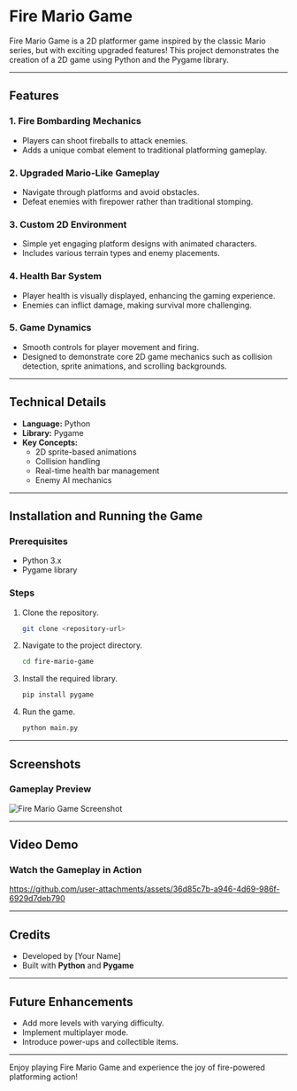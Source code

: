 # Fire Mario Game

Fire Mario Game is a 2D platformer game inspired by the classic Mario series, but with exciting upgraded features! This project demonstrates the creation of a 2D game using Python and the Pygame library.

---

## Features

### 1. **Fire Bombarding Mechanics**

- Players can shoot fireballs to attack enemies.
- Adds a unique combat element to traditional platforming gameplay.

### 2. **Upgraded Mario-Like Gameplay**

- Navigate through platforms and avoid obstacles.
- Defeat enemies with firepower rather than traditional stomping.

### 3. **Custom 2D Environment**

- Simple yet engaging platform designs with animated characters.
- Includes various terrain types and enemy placements.

### 4. **Health Bar System**

- Player health is visually displayed, enhancing the gaming experience.
- Enemies can inflict damage, making survival more challenging.

### 5. **Game Dynamics**

- Smooth controls for player movement and firing.
- Designed to demonstrate core 2D game mechanics such as collision detection, sprite animations, and scrolling backgrounds.

---

## Technical Details

- **Language:** Python
- **Library:** Pygame
- **Key Concepts:**
  - 2D sprite-based animations
  - Collision handling
  - Real-time health bar management
  - Enemy AI mechanics

---

## Installation and Running the Game

### Prerequisites

- Python 3.x
- Pygame library

### Steps

1. Clone the repository.
   ```bash
   git clone <repository-url>
   ```
2. Navigate to the project directory.
   ```bash
   cd fire-mario-game
   ```
3. Install the required library.
   ```bash
   pip install pygame
   ```
4. Run the game.
   ```bash
   python main.py
   ```

---

## Screenshots

### Gameplay Preview

![Fire Mario Game Screenshot](./assets/screenshot.png)

---

## Video Demo

### Watch the Gameplay in Action
https://github.com/user-attachments/assets/36d85c7b-a946-4d69-986f-6929d7deb790

---

## Credits

- Developed by [Your Name]
- Built with **Python** and **Pygame**

---

## Future Enhancements

- Add more levels with varying difficulty.
- Implement multiplayer mode.
- Introduce power-ups and collectible items.

---

Enjoy playing Fire Mario Game and experience the joy of fire-powered platforming action!
